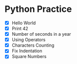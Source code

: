 # Python Practice

- [X] Hello World
- [X] Print 42
- [X] Number of seconds in a year
- [X] Using Operators
- [X] Characters Counting
- [X] Fix Indentation
- [X] Square Numbers